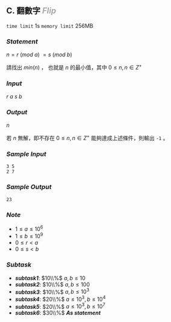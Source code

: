 ## **C. 翻數字** ***<font color = '#AAAAAA'> Flip </font>***

`time limit` 1s
`memory limit` 256MB

### ***Statement***

$n = r\ (mod\ a)$
$= s\ (mod\ b)$

請找出 $min(n)$ ， 也就是 $n$ 的最小值，其中 $0 \leq n,n \in Z^{+}$


### ***Input***

$r$ $a$
$s$ $b$

### ***Output***

$n$

若 $n$ 無解，即不存在 $0 \leq n, n \in Z^{+}$ 能夠達成上述條件，則輸出 `-1` 。

### ***Sample Input***

```
3 5
2 7
```

### ***Sample Output***

```
23
```

### ***Note***

* $1 \leq a \leq 10^6$
* $1 \leq b \leq 10^9$
* $0 \leq r < a$
* $0 \leq s < b$

### ***Subtask***

 - ***subtask1***: $10\\%$ $a,b \leq 10$
 - ***subtask2***: $10\\%$ $a,b \leq 100$
 - ***subtask3***: $10\\%$ $a,b \leq 10^3$
 - ***subtask4***: $20\\%$ $a \leq 10^3, b \leq 10^4$
 - ***subtask5***: $20\\%$ $a \leq 10^3,b \leq 10^7$
 - ***subtask6***: $30\\%$ ***As statement***
